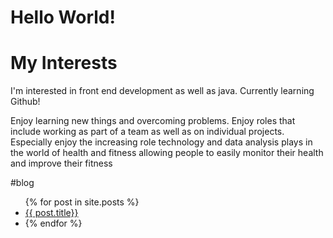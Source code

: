# Hello World!

# My Interests

I'm interested in front end development as well as java. Currently learning Github!

Enjoy learning new things and overcoming problems. Enjoy roles that include working as part of a team as well as on individual projects. Especially enjoy the increasing role technology and data analysis plays in the world of health and fitness allowing people to easily monitor their health and improve their fitness

#blog

<ul>
  {% for post in site.posts %}
  <li>
    <a href="{{ post.url }} "> {{ post.title}}</a>
  <li>
  {% endfor %}
</ul>
